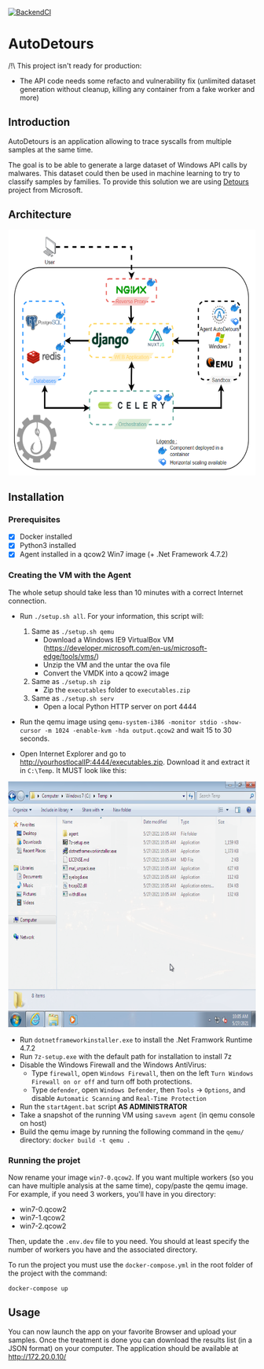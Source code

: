 
</p>

[![BackendCI](https://github.com/Kn0wl3dge/AutoDetours/actions/workflows/backend.yml/badge.svg)](https://github.com/Kn0wl3dge/AutoDetours/actions/workflows/backend.yml)
# AutoDetours

/!\ This project isn't ready for production:
* The API code needs some refacto and vulnerability fix (unlimited dataset generation without cleanup, killing any container from a fake worker and more)

## Introduction

AutoDetours is an application allowing to trace syscalls from multiple samples at the same time.

The goal is to be able to generate a large dataset of Windows API calls by malwares.
This dataset could then be used in machine learning to try to classify samples by families.
To provide this solution we are using [Detours](https://github.com/microsoft/Detours) project from Microsoft.

## Architecture
<p align="center">
  <img height="500" src="doc/AutoDetoursArchi.png">
</p>


## Installation

### Prerequisites

- [X] Docker installed
- [X] Python3 installed
- [X] Agent installed in a qcow2 Win7 image (+ .Net Framework 4.7.2)

### Creating the VM with the Agent

The whole setup should take less than 10 minutes with a correct Internet connection.

- Run `./setup.sh all`. For your information, this script will:
    1. Same as `./setup.sh qemu`
        * Download a Windows IE9 VirtualBox VM (https://developer.microsoft.com/en-us/microsoft-edge/tools/vms/)
        * Unzip the VM and the untar the ova file
        * Convert the VMDK into a qcow2 image
    2. Same as `./setup.sh zip`
        * Zip the `executables` folder to `executables.zip`
    3. Same as `./setup.sh serv`
        * Open a local Python HTTP server on port 4444

- Run the qemu image using `qemu-system-i386 -monitor stdio -show-cursor -m 1024 -enable-kvm -hda output.qcow2` and wait 15 to 30 seconds.
- Open Internet Explorer and go to [http://yourhostlocalIP:4444/executables.zip](http://yourhostlocalIP:4444/executables.zip). Download it and extract it in `C:\Temp`. It MUST look like this:

<p align="center">
  <img height="500" src="doc/TempArchi.png">
</p>

- Run `dotnetframeworkinstaller.exe` to install the .Net Framwork Runtime 4.7.2
- Run `7z-setup.exe` with the default path for installation to install 7z
- Disable the Windows Firewall and the Windows AntiVirus:
    * Type `firewall`, open `Windows Firewall`, then on the left `Turn Windows Firewall on or off` and turn off both protections.
    * Type `defender`, open `Windows Defender`, then `Tools` -> `Options`, and disable `Automatic Scanning` and `Real-Time Protection`
- Run the `startAgent.bat` script **AS ADMINISTRATOR**
- Take a snapshot of the running VM using `savevm agent` (in qemu console on host)
- Build the qemu image by running the following command in the `qemu/` directory: `docker build -t qemu .`

### Running the projet
Now rename your image `win7-0.qcow2`. If you want multiple workers (so you can have multiple analysis at the same time), copy/paste the qemu image.
For example, if you need 3 workers, you'll have in you directory:
- win7-0.qcow2
- win7-1.qcow2
- win7-2.qcow2

Then, update the `.env.dev` file to you need. You should at least specify the number of workers you have and the associated directory.

To run the project you must use the `docker-compose.yml` in the root folder
of the project with the command:
```
docker-compose up
```

## Usage
You can now launch the app on your favorite Browser and upload your samples. Once the treatment is done you can download the results list (in a JSON format) on your computer.
The application should be available at http://172.20.0.10/
